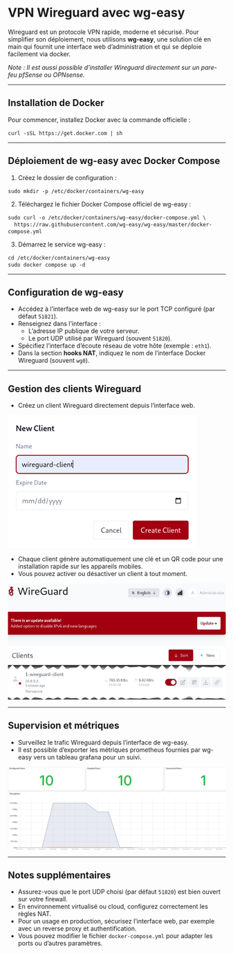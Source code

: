 # VPN Wireguard avec wg-easy

Wireguard est un protocole VPN rapide, moderne et sécurisé. Pour simplifier son déploiement, nous utilisons **wg-easy**, une solution clé en main qui fournit une interface web d’administration et qui se déploie facilement via docker.

*Note : Il est aussi possible d’installer Wireguard directement sur un pare-feu pfSense ou OPNsense.*

---


## Installation de Docker

Pour commencer, installez Docker avec la commande officielle :

```
curl -sSL https://get.docker.com | sh
```

---

## Déploiement de wg-easy avec Docker Compose

1. Créez le dossier de configuration :

```
sudo mkdir -p /etc/docker/containers/wg-easy
```

2. Téléchargez le fichier Docker Compose officiel de wg-easy :

```
sudo curl -o /etc/docker/containers/wg-easy/docker-compose.yml \
  https://raw.githubusercontent.com/wg-easy/wg-easy/master/docker-compose.yml
```

3. Démarrez le service wg-easy :

```
cd /etc/docker/containers/wg-easy
sudo docker compose up -d
```

---

## Configuration de wg-easy

- Accédez à l’interface web de wg-easy sur le port TCP configuré (par défaut `51821`).
- Renseignez dans l'interface :
  - L’adresse IP publique de votre serveur.
  - Le port UDP utilisé par Wireguard (souvent `51820`).
- Spécifiez l’interface d’écoute réseau de votre hôte (exemple : `eth1`).
- Dans la section **hooks NAT**, indiquez le nom de l’interface Docker Wireguard (souvent `wg0`).

---

## Gestion des clients Wireguard

- Créez un client Wireguard directement depuis l’interface web.

![Configuration wg-easy](./images/1.png)


- Chaque client génère automatiquement une clé et un QR code pour une installation rapide sur les appareils mobiles.
- Vous pouvez activer ou désactiver un client à tout moment.

![Gestion des clients](./images/2.jpg)

---

## Supervision et métriques

- Surveillez le trafic Wireguard depuis l’interface de wg-easy.
- Il est possible d’exporter les métriques prometheus fournies par wg-easy vers un tableau grafana pour un suivi.

![Dashboard Grafana des métriques (exemple)](./images/3.png)

---

## Notes supplémentaires

- Assurez-vous que le port UDP choisi (par défaut `51820`) est bien ouvert sur votre firewall.
- En environnement virtualisé ou cloud, configurez correctement les règles NAT.
- Pour un usage en production, sécurisez l’interface web, par exemple avec un reverse proxy et authentification.
- Vous pouvez modifier le fichier `docker-compose.yml` pour adapter les ports ou d’autres paramètres.


